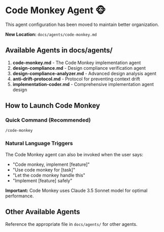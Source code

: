 # Code Monkey Agent 🐵

This agent configuration has been moved to maintain better organization.

**New Location:** `docs/agents/code-monkey.md`

## Available Agents in docs/agents/

1. **code-monkey.md** - The Code Monkey implementation agent
2. **design-compliance.md** - Design compliance verification agent
3. **design-compliance-analyzer.md** - Advanced design analysis agent
4. **anti-drift-protocol.md** - Protocol for preventing context drift
5. **implementation-coder.md** - Comprehensive implementation agent design

## How to Launch Code Monkey

### Quick Command (Recommended)
```
/code-monkey
```

### Natural Language Triggers
The Code Monkey agent can also be invoked when the user says:
- "Code monkey, implement [feature]"
- "Use code monkey for [task]"
- "Let the code monkey handle this"
- "Implement [feature] safely"

**Important:** Code Monkey uses Claude 3.5 Sonnet model for optimal performance.

## Other Available Agents
Reference the appropriate file in `docs/agents/` for other agents.